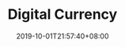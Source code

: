 ---
weight: 4
title: "Digital Currency"
description: ""
date: 2019-10-01T21:57:40+08:00
lastmod: 2020-01-01T16:45:40+08:00
draft: false
ico: ''
navigation: ["NFT Exchange","NFT Generation"]
hidePage: true
---